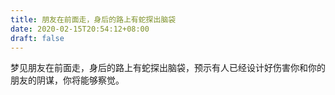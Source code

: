 ```yaml
---
title: 朋友在前面走，身后的路上有蛇探出脑袋
date: 2020-02-15T20:54:12+08:00
draft: false
---
```


梦见朋友在前面走，身后的路上有蛇探出脑袋，预示有人已经设计好伤害你和你的朋友的阴谋，你将能够察觉。<br>
